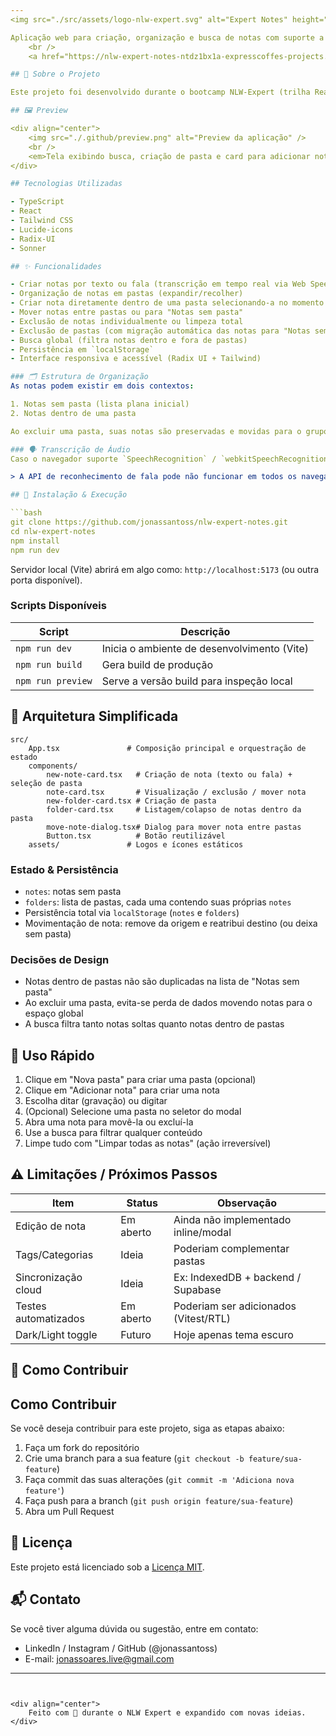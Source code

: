 ```yaml
---
<img src="./src/assets/logo-nlw-expert.svg" alt="Expert Notes" height="64" />

Aplicação web para criação, organização e busca de notas com suporte a transcrição de áudio em tempo real.
	<br />
	<a href="https://nlw-expert-notes-ntdz1bx1a-expresscoffes-projects.vercel.app/" target="_blank"><strong>🔗 Acesse a aplicação</strong></a>

## 📌 Sobre o Projeto

Este projeto foi desenvolvido durante o bootcamp NLW-Expert (trilha React) da Rocketseat e expandido com novas funcionalidades como organização em pastas e movimentação de notas. Ele permite criar notas via texto ou voz (usando a Web Speech API) e organizá-las de maneira simples e rápida.

## 🖼 Preview

<div align="center">
	<img src="./.github/preview.png" alt="Preview da aplicação" />
	<br />
	<em>Tela exibindo busca, criação de pasta e card para adicionar nota.</em>
</div>

## Tecnologias Utilizadas

- TypeScript
- React
- Tailwind CSS
- Lucide-icons
- Radix-UI
- Sonner

## ✨ Funcionalidades

- Criar notas por texto ou fala (transcrição em tempo real via Web Speech API)
- Organização de notas em pastas (expandir/recolher)
- Criar nota diretamente dentro de uma pasta selecionando-a no momento da criação
- Mover notas entre pastas ou para "Notas sem pasta"
- Exclusão de notas individualmente ou limpeza total
- Exclusão de pastas (com migração automática das notas para "Notas sem pasta")
- Busca global (filtra notas dentro e fora de pastas)
- Persistência em `localStorage`
- Interface responsiva e acessível (Radix UI + Tailwind)

### 🗂 Estrutura de Organização
As notas podem existir em dois contextos:

1. Notas sem pasta (lista plana inicial)
2. Notas dentro de uma pasta

Ao excluir uma pasta, suas notas são preservadas e movidas para o grupo "Notas sem pasta".

### 🗣 Transcrição de Áudio
Caso o navegador suporte `SpeechRecognition` / `webkitSpeechRecognition`, é possível ditar uma nota e ver o texto sendo transcrito ao vivo. Quando indisponível, a interface orienta o usuário a digitar manualmente.

> A API de reconhecimento de fala pode não funcionar em todos os navegadores (ex.: Firefox). Chrome ou Edge são recomendados.

## 🚀 Instalação & Execução

```bash
git clone https://github.com/jonassantoss/nlw-expert-notes.git
cd nlw-expert-notes
npm install
npm run dev
```

Servidor local (Vite) abrirá em algo como: `http://localhost:5173` (ou outra porta disponível).

### Scripts Disponíveis

| Script            | Descrição                                   |
|-------------------|---------------------------------------------|
| `npm run dev`     | Inicia o ambiente de desenvolvimento (Vite) |
| `npm run build`   | Gera build de produção                      |
| `npm run preview` | Serve a versão build para inspeção local    |

## 🧱 Arquitetura Simplificada

```
src/
	App.tsx               # Composição principal e orquestração de estado
	components/
		new-note-card.tsx   # Criação de nota (texto ou fala) + seleção de pasta
		note-card.tsx       # Visualização / exclusão / mover nota
		new-folder-card.tsx # Criação de pasta
		folder-card.tsx     # Listagem/colapso de notas dentro da pasta
		move-note-dialog.tsx# Dialog para mover nota entre pastas
		Button.tsx          # Botão reutilizável
	assets/               # Logos e ícones estáticos
```

### Estado & Persistência

- `notes`: notas sem pasta
- `folders`: lista de pastas, cada uma contendo suas próprias `notes`
- Persistência total via `localStorage` (`notes` e `folders`)
- Movimentação de nota: remove da origem e reatribui destino (ou deixa sem pasta)

### Decisões de Design

- Notas dentro de pastas não são duplicadas na lista de "Notas sem pasta"
- Ao excluir uma pasta, evita-se perda de dados movendo notas para o espaço global
- A busca filtra tanto notas soltas quanto notas dentro de pastas

## 🧪 Uso Rápido

1. Clique em "Nova pasta" para criar uma pasta (opcional)
2. Clique em "Adicionar nota" para criar uma nota
3. Escolha ditar (gravação) ou digitar
4. (Opcional) Selecione uma pasta no seletor do modal
5. Abra uma nota para movê-la ou excluí-la
6. Use a busca para filtrar qualquer conteúdo
7. Limpe tudo com "Limpar todas as notas" (ação irreversível)

## ⚠️ Limitações / Próximos Passos

| Item                 | Status    | Observação                            |
|----------------------|-----------|---------------------------------------|
| Edição de nota       | Em aberto | Ainda não implementado inline/modal   |
| Tags/Categorias      | Ideia     | Poderiam complementar pastas          |
| Sincronização cloud  | Ideia     | Ex: IndexedDB + backend / Supabase    |
| Testes automatizados | Em aberto | Poderiam ser adicionados (Vitest/RTL) |
| Dark/Light toggle    | Futuro    | Hoje apenas tema escuro               |

## 🤝 Como Contribuir

## Como Contribuir

Se você deseja contribuir para este projeto, siga as etapas abaixo:

1. Faça um fork do repositório
2. Crie uma branch para a sua feature (`git checkout -b feature/sua-feature`)
3. Faça commit das suas alterações (`git commit -m 'Adiciona nova feature'`)
4. Faça push para a branch (`git push origin feature/sua-feature`)
5. Abra um Pull Request

## 📄 Licença

Este projeto está licenciado sob a <a href="https://opensource.org/licenses/MIT">Licença MIT</a>.


## 📬 Contato

Se você tiver alguma dúvida ou sugestão, entre em contato:

- LinkedIn / Instagram / GitHub (@jonassantoss)
- E-mail: jonassoares.live@gmail.com

---
```


<div align="center">
	Feito com 💚 durante o NLW Expert e expandido com novas ideias.
</div>

